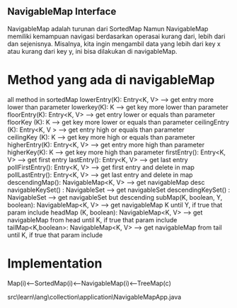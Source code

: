 ## NavigableMap Interface
NavigableMap adalah turunan dari SortedMap
Namun NavigableMap memiliki kemampuan navigasi berdasarkan operasai kurang dari, lebih dari dan sejenisnya.
Misalnya, kita ingin mengambil data yang lebih dari key x atau kurang dari key y, ini bisa dilakukan
    di navigableMap.

# Method yang ada di navigableMap
all method in sortedMap
lowerEntry(K): Entry<K, V>                          --> get entry more lower than parameter
lowerkey(K): K                                      --> get key more lower than parameter
floorEntry(K): Entry<K, V>                          --> get entry lower or equals than parameter
floorKey (K): K                                     --> get key more lower or equals than parameter
ceilingEntry (K): Entry<K, V >                      --> get entry high or equals than parameter    
ceilingKey (K): K                                   --> get key more high or equals than parameter
higherEntry(K): Entry<K, V>                         --> get entry more high than parameter    
higherKey(K): K                                     --> get key more high than parameter
firstEntry(): Entry<K, V>                           --> get first entry
lastEntry(): Entry<K, V>                            --> get last entry
pollFirstEntry(): Entry<K, V>                       --> get first entry and delete in map
pollLastEntry(): Entry<K, V>                        --> get last entry and delete in map
descendingMap(): NavigableMap<K, V>                 --> get navigableMap desc
navigableKeySet() : NavigableSet<K>                 --> get navigableSet<K>
descendingKeySet() : NavigableSet<K>                --> get navigableSet<K> but descending
subMap(K, boolean, Y, boolean): NavigableMap<K, V>  --> get navigableMap K until Y, if true that param include
headMap (K, boolean): NavigableMap<K, V>            --> get navigableMap from head until K, if true that param include
tailMap<K,boolean>: NavigableMap<K, V>              --> get navigableMap from tail until K, if true that param include

# Implementation
Map(i)<--SortedMap(i)<--NavigableMap(i)<--TreeMap(c)

src\learn\lang\collection\application\NavigableMapApp.java